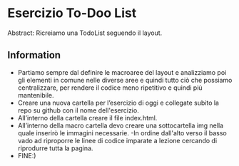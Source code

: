 Esercizio To-Doo List
===
Abstract: Ricreiamo una TodoList seguendo il layout.
## Information
- Partiamo sempre dal definire le macroaree del layout e analizziamo poi gli elementi in comune nelle diverse aree e quindi tutto ciò che possiamo centralizzare, per rendere il codice meno ripetitivo e quindi più mantenibile.
- Creare una nuova cartella per l’esercizio di oggi e collegate subito la repo su github con il nome dell'esercizio.
- All’interno della cartella creare il file index.html.
- All’interno della macro cartella devo creare una sottocartella img nella quale inserirò le immagini necessarie.
-In ordine dall'alto verso il basso vado ad riproporre le linee di codice imparate a lezione cercando di riprodurre tutta la pagina.
- FINE:)


